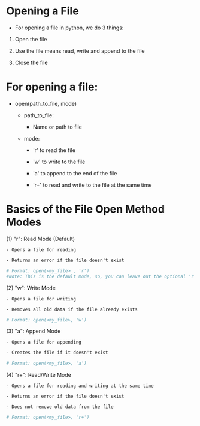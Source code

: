 # Opening a File

- For opening a file in python, we do 3 things:

1) Open the file

2) Use the file means read, write and append to the file

3) Close the file

# For opening a file:

- open(path_to_file, mode)


    - path_to_file:
    

        - Name or path to file
        

    - mode:
    

        - 'r' to read the file
        

        - 'w' to write to the file
        

        - 'a' to append to the end of the file
        

        - 'r+' to read and write to the file at the same time

# Basics of the File Open Method Modes

(1) "r": Read Mode (Default)

    - Opens a file for reading
    
    - Returns an error if the file doesn't exist


```python
# Format: open(<my_file> , 'r')
#Note: This is the default mode, so, you can leave out the optional 'r' like so: open(<my_file>)
```

(2) "w": Write Mode

    - Opens a file for writing
    
    - Removes all old data if the file already exists


```python
# Format: open(<my_file>, 'w')
```

(3) "a": Append Mode

    - Opens a file for appending
    
    - Creates the file if it doesn't exist


```python
# Format: open(<my_file>, 'a')
```

(4) "r+": Read/Write Mode

    - Opens a file for reading and writing at the same time
    
    - Returns an error if the file doesn't exist
    
    - Does not remove old data from the file


```python
# Format: open(<my_file>, 'r+')
```
